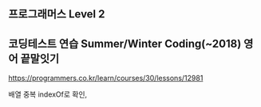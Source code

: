 ## 프로그래머스 Level 2

## 코딩테스트 연습 Summer/Winter Coding(~2018) 영어 끝말잇기

https://programmers.co.kr/learn/courses/30/lessons/12981

배열 중복 indexOf로 확인,
